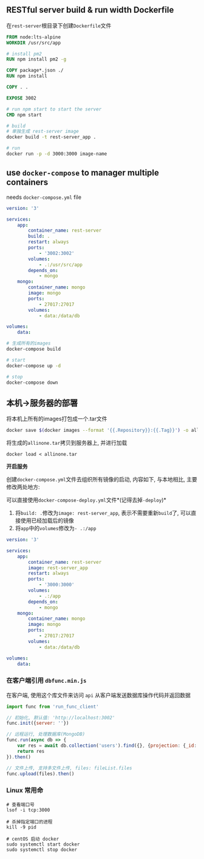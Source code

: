 ## RESTful server build & run width Dockerfile

在`rest-server`根目录下创建`Dockerfile`文件

```Dockerfile
FROM node:lts-alpine
WORKDIR /usr/src/app

# install pm2
RUN npm install pm2 -g

COPY package*.json ./
RUN npm install

COPY . .

EXPOSE 3002

# run npm start to start the server
CMD npm start
```

```bash
# build
# 单独生成 rest-server image
docker build -t rest-server_app .

# run
docker run -p -d 3000:3000 image-name
```

## use `docker-compose` to manager multiple containers

needs `docker-compose.yml` file

```yml
version: '3'

services:
    app:
        container_name: rest-server
        build: .
        restart: always
        ports:
            - '3002:3002'
        volumes:
            - .:/usr/src/app
        depends_on:
            - mongo
    mongo:
        container_name: mongo
        image: mongo
        ports:
            - 27017:27017
        volumes:
            - data:/data/db

volumes:
    data:
```

```bash
# 生成所有的images
docker-compose build

# start
docker-compose up -d

# stop
docker-compose down
```

## 本机->服务器的部署

将本机上所有的images打包成一个.tar文件

```bash
docker save $(docker images --format '{{.Repository}}:{{.Tag}}') -o allinone.tar
```

将生成的`allinone.tar`拷贝到服务器上, 并进行加载

```base
docker load < allinone.tar
```

**开启服务**

创建`docker-compose.yml`文件去组织所有镜像的启动, 内容如下, 与本地相比, 主要修改两处地方:

可以直接使用`docker-compose-deploy.yml`文件*(记得去掉`-deploy`)*

1. 将`build: .`修改为`image: rest-server_app`, 表示不需要重新`build`了, 可以直接使用已经加载后的镜像
2. 将`app`中的`volumes`修改为`- .:/app`

```yml
version: '3'

services:
    app:
        container_name: rest-server
        image: rest-server_app
        restart: always
        ports:
            - '3000:3000'
        volumes:
            - .:/app
        depends_on:
            - mongo
    mongo:
        container_name: mongo
        image: mongo
        ports:
            - 27017:27017
        volumes:
            - data:/data/db

volumes:
    data:
```

### 在客户端引用 `dbfunc.min.js`

在客户端, 使用这个库文件来访问 `api` 从客户端发送数据库操作代码并返回数据

```js
import func from 'run_func_client'

// 初始化, 默认值: 'http://localhost:3002'
func.init({server: ''})

// 远程运行, 处理数据库(MongoDB)
func.run(async db => {
    var res = await db.collection('users').find({}, {projection: {_id: 0}).toArray()
    return res
}).then()

// 文件上传, 支持多文件上传, files: fileList.files
func.upload(files).then()
```

### Linux 常用命

```base
# 查看端口号
lsof -i tcp:3000

# 杀掉指定端口的进程
kill -9 pid

# centOS 启动 docker
sudo systemctl start docker
sudo systemctl stop docker
```